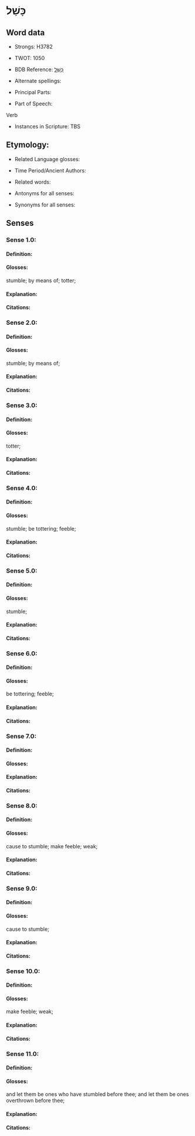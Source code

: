 # כָּשַׁל

<!-- Status: S2="NeedsEdits" -->
<!-- Lexica used for edits:   -->

## Word data

* Strongs: H3782

* TWOT: 1050

* BDB Reference: [כָּשַׁל](rc://en/bdb/dict/k.dj.aa)

* Alternate spellings:

* Principal Parts:

* Part of Speech:

Verb

* Instances in Scripture: TBS

## Etymology:

* Related Language glosses:

* Time Period/Ancient Authors:

* Related words:

* Antonyms for all senses:

* Synonyms for all senses:

## Senses

### Sense 1.0:

#### Definition:

#### Glosses:

stumble; by means of; totter; 

#### Explanation:

#### Citations:



### Sense 2.0:

#### Definition:

#### Glosses:

stumble; by means of; 

#### Explanation:

#### Citations:



### Sense 3.0:

#### Definition:

#### Glosses:

totter; 

#### Explanation:

#### Citations:



### Sense 4.0:

#### Definition:

#### Glosses:

stumble; be tottering; feeble; 

#### Explanation:

#### Citations:



### Sense 5.0:

#### Definition:

#### Glosses:

stumble; 

#### Explanation:

#### Citations:



### Sense 6.0:

#### Definition:

#### Glosses:

be tottering; feeble; 

#### Explanation:

#### Citations:



### Sense 7.0:

#### Definition:

#### Glosses:



#### Explanation:

#### Citations:



### Sense 8.0:

#### Definition:

#### Glosses:

cause to stumble; make feeble; weak; 

#### Explanation:

#### Citations:



### Sense 9.0:

#### Definition:

#### Glosses:

cause to stumble; 

#### Explanation:

#### Citations:



### Sense 10.0:

#### Definition:

#### Glosses:

make feeble; weak; 

#### Explanation:

#### Citations:



### Sense 11.0:

#### Definition:

#### Glosses:

and let them be ones who have stumbled before thee; and let them be ones overthrown before thee; 

#### Explanation:

#### Citations:



